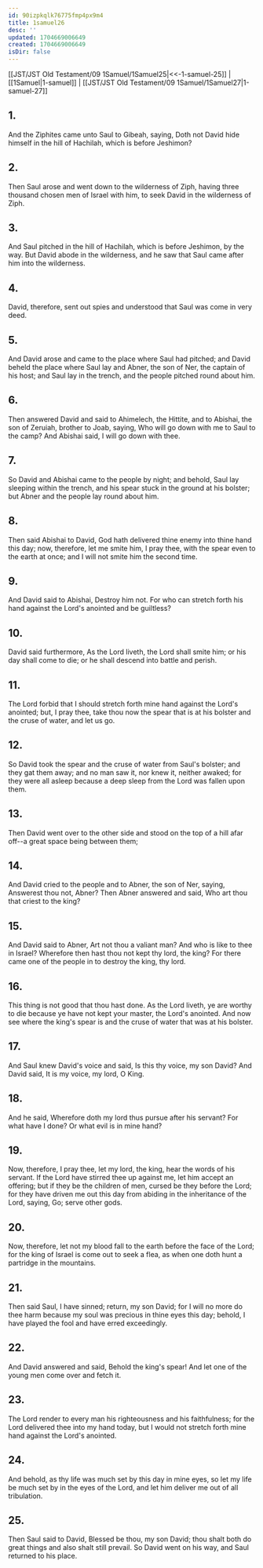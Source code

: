 ```yaml
---
id: 90izpkqlk76775fmp4px9m4
title: 1samuel26
desc: ''
updated: 1704669006649
created: 1704669006649
isDir: false
---
```

[[JST/JST Old Testament/09 1Samuel/1Samuel25|<<-1-samuel-25]] | [[1Samuel|1-samuel]] | [[JST/JST Old Testament/09 1Samuel/1Samuel27|1-samuel-27]]
## 1.
And the Ziphites came unto Saul to Gibeah, saying, Doth not David hide himself in the hill of Hachilah, which is before Jeshimon?
## 2.
Then Saul arose and went down to the wilderness of Ziph, having three thousand chosen men of Israel with him, to seek David in the wilderness of Ziph.
## 3.
And Saul pitched in the hill of Hachilah, which is before Jeshimon, by the way. But David abode in the wilderness, and he saw that Saul came after him into the wilderness.
## 4.
David, therefore, sent out spies and understood that Saul was come in very deed.
## 5.
And David arose and came to the place where Saul had pitched; and David beheld the place where Saul lay and Abner, the son of Ner, the captain of his host; and Saul lay in the trench, and the people pitched round about him.
## 6.
Then answered David and said to Ahimelech, the Hittite, and to Abishai, the son of Zeruiah, brother to Joab, saying, Who will go down with me to Saul to the camp? And Abishai said, I will go down with thee.
## 7.
So David and Abishai came to the people by night; and behold, Saul lay sleeping within the trench, and his spear stuck in the ground at his bolster; but Abner and the people lay round about him.
## 8.
Then said Abishai to David, God hath delivered thine enemy into thine hand this day; now, therefore, let me smite him, I pray thee, with the spear even to the earth at once; and I will not smite him the second time.
## 9.
And David said to Abishai, Destroy him not. For who can stretch forth his hand against the Lord\'s anointed and be guiltless?
## 10.
David said furthermore, As the Lord liveth, the Lord shall smite him; or his day shall come to die; or he shall descend into battle and perish.
## 11.
The Lord forbid that I should stretch forth mine hand against the Lord\'s anointed; but, I pray thee, take thou now the spear that is at his bolster and the cruse of water, and let us go.
## 12.
So David took the spear and the cruse of water from Saul\'s bolster; and they gat them away; and no man saw it, nor knew it, neither awaked; for they were all asleep because a deep sleep from the Lord was fallen upon them.
## 13.
Then David went over to the other side and stood on the top of a hill afar off\--a great space being between them;
## 14.
And David cried to the people and to Abner, the son of Ner, saying, Answerest thou not, Abner? Then Abner answered and said, Who art thou that criest to the king?
## 15.
And David said to Abner, Art not thou a valiant man? And who is like to thee in Israel? Wherefore then hast thou not kept thy lord, the king? For there came one of the people in to destroy the king, thy lord.
## 16.
This thing is not good that thou hast done. As the Lord liveth, ye are worthy to die because ye have not kept your master, the Lord\'s anointed. And now see where the king\'s spear is and the cruse of water that was at his bolster.
## 17.
And Saul knew David\'s voice and said, Is this thy voice, my son David? And David said, It is my voice, my lord, O King.
## 18.
And he said, Wherefore doth my lord thus pursue after his servant? For what have I done? Or what evil is in mine hand?
## 19.
Now, therefore, I pray thee, let my lord, the king, hear the words of his servant. If the Lord have stirred thee up against me, let him accept an offering; but if they be the children of men, cursed be they before the Lord; for they have driven me out this day from abiding in the inheritance of the Lord, saying, Go; serve other gods.
## 20.
Now, therefore, let not my blood fall to the earth before the face of the Lord; for the king of Israel is come out to seek a flea, as when one doth hunt a partridge in the mountains.
## 21.
Then said Saul, I have sinned; return, my son David; for I will no more do thee harm because my soul was precious in thine eyes this day; behold, I have played the fool and have erred exceedingly.
## 22.
And David answered and said, Behold the king\'s spear! And let one of the young men come over and fetch it.
## 23.
The Lord render to every man his righteousness and his faithfulness; for the Lord delivered thee into my hand today, but I would not stretch forth mine hand against the Lord\'s anointed.
## 24.
And behold, as thy life was much set by this day in mine eyes, so let my life be much set by in the eyes of the Lord, and let him deliver me out of all tribulation.
## 25.
Then Saul said to David, Blessed be thou, my son David; thou shalt both do great things and also shalt still prevail. So David went on his way, and Saul returned to his place.

